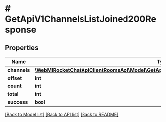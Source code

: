 # # GetApiV1ChannelsListJoined200Response

## Properties

Name | Type | Description | Notes
------------ | ------------- | ------------- | -------------
**channels** | [**\WebMIRocketChatApiClientRoomsApi\Model\GetApiV1ChannelsListJoined200ResponseChannelsInner[]**](GetApiV1ChannelsListJoined200ResponseChannelsInner.md) |  | [optional]
**offset** | **int** |  | [optional]
**count** | **int** |  | [optional]
**total** | **int** |  | [optional]
**success** | **bool** |  | [optional]

[[Back to Model list]](../../README.md#models) [[Back to API list]](../../README.md#endpoints) [[Back to README]](../../README.md)
